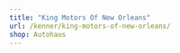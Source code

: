 ```yaml
---
title: "King Motors Of New Orleans"
url: /kenner/king-motors-of-new-orleans/
shop: Autohaus
---
```

